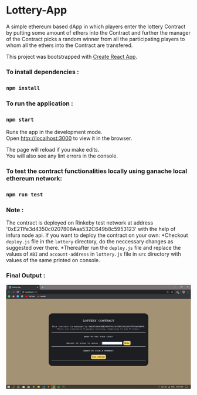 # Lottery-App
A simple ethereum based dApp in which players enter the lottery Contract by putting some amount of ethers into the Contract and further the manager of the Contract picks a random winner from all the participating players to whom all the ethers into the Contract are transfered. 

This project was bootstrapped with [Create React App](https://github.com/facebook/create-react-app).

### To install dependencies :

### `npm install`

### To run the application :

### `npm start`

Runs the app in the development mode.<br />
Open [http://localhost:3000](http://localhost:3000) to view it in the browser.

The page will reload if you make edits.<br />
You will also see any lint errors in the console.

### To test the contract functionalities locally using ganache local ethereum network:

### `npm run test`

### Note :
The contract is deployed on Rinkeby test network at address '0xE211fe3d4350c0207808Aaa532C649b8c5953123' with the help of infura node api. 
If you want to deploy the contract on your own:
*Checkout `deploy.js` file in the `lottery` directory, do the neccessary changes as suggested over there. 
*Thereafter run the `deploy.js` file and replace the values of `ABI` and `account-address` in `lottery.js` file in `src` directory with values of the same printed on console.

### Final Output :
![Screenshot](/public/Capture.PNG)
